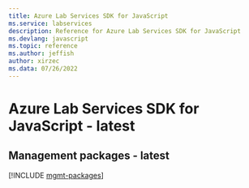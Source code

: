 ```yaml
---
title: Azure Lab Services SDK for JavaScript
ms.service: labservices
description: Reference for Azure Lab Services SDK for JavaScript
ms.devlang: javascript
ms.topic: reference
ms.author: jeffish
author: xirzec
ms.data: 07/26/2022
---
```

# Azure Lab Services SDK for JavaScript - latest

## Management packages - latest
[!INCLUDE [mgmt-packages](lab-services-mgmt-index.md)]